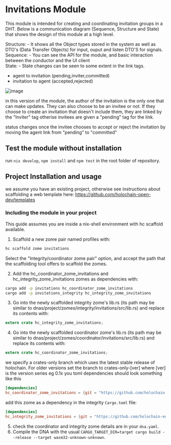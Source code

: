
# Invitations Module

This module is intended for creating and coordinating invitation groups in a DHT. 
Below is a communication diagram (Sequence, Structure and State) that shows the design of this module at a high level.

Structure: - It shows all the Object types stored in the system as well as DTO's (Data Transfer Objects) for input, ouput and listen DTO'S for signals.  
Sequence: - You can see the API for the module, and basic interaction between the conductor and the UI client  
State: - State changes can be seen to some extent in the link tags.  
- agent to invitation (pending,inviter,committed)
- invitation to agent (accepted,rejected)  
          
![image](https://github.com/holochain-open-dev/invitations/assets/17417820/241577ce-055d-4784-aff0-cc06f4d5e4cd)


in this version of the module, the author of the invitation is the only one that can make updates. They can also choose to be an invitee or not. If they choose to create an invitation that doesn't include them, they are linked by the "Inviter" tag otherise invitees are given a "pending" tag for the link.

status changes once the invitee chooses to accept or reject the invitation by
moving the agent link from "pending" to "committed" 

## Test the module without installation
run `nix develop`, `npm install` and `npm test` in the root folder of repository.

## Project Installation and usage

we assume you have an existing project, otherwise see instructions about scaffolding a web template here:
https://github.com/holochain-open-dev/templates

### Including the module in your project

This guide assumes you are inside a nix-shell environment with hc scaffold available.

1. Scaffold a new zome pair named profiles with:

```bash
hc scaffold zome invitations
```
Select the "Integrity/coordinator zome pair" option, and accept the path that the scaffolding tool offers to scaffold the zomes.

2. Add the hc_coordinator_zome_invitations and hc_integrity_zome_invitations zomes as dependencies with:

```bash
cargo add -p invitations hc_coordinator_zome_invitations
cargo add -p invitations_integrity hc_integrity_zome_invitations
```

3. Go into the newly scaffolded integrity zome's lib.rs (its path may be similar to dnas/project/zomes/integrity/invitations/src/lib.rs) and replace its contents with:

```rust
extern crate hc_integrity_zome_invitations;
```

4. Go into the newly scaffolded coordinator zome's lib.rs (its path may be similar to dnas/project/zomes/coordinator/invitations/src/lib.rs) and replace its contents with:

```rust
extern crate hc_coordinator_zome_invitations;
```

we specify a crates-only branch which uses the latest stable release of holochain. 
For older versions set the branch to crates-only-[ver] where [ver] is the version series eg 0.1x 
you toml dependencies should look something like this

```toml 
[dependencies]
hc_coordinator_zome_invitations = {git = "https://github.com/holochain-engineers/invitations.git", branch = "crates-only"}
```
add this zome as a dependency in the integrity `Cargo.toml` file:
```toml 
[dependencies]
hc_integrity_zome_invitations = {git = "https://github.com/holochain-engineers/invitations.git", branch = "crates-only"}
```

5. check the coordinator and integrity zome details are in your `dna.yaml`.
6. Compile the DNA with the usual `CARGO_TARGET_DIR=target cargo build --release --target wasm32-unknown-unknown`.
